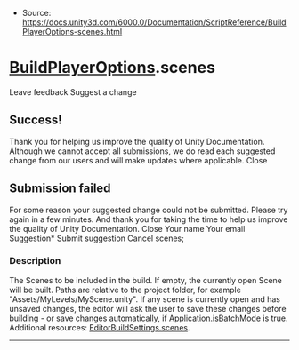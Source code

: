 * Source: https://docs.unity3d.com/6000.0/Documentation/ScriptReference/BuildPlayerOptions-scenes.html

#  [BuildPlayerOptions](https://docs.unity3d.com/6000.0/Documentation/ScriptReference/BuildPlayerOptions.html).scenes
Leave feedback
Suggest a change
## Success!
Thank you for helping us improve the quality of Unity Documentation. Although we cannot accept all submissions, we do read each suggested change from our users and will make updates where applicable.
Close
## Submission failed
For some reason your suggested change could not be submitted. Please <a>try again</a> in a few minutes. And thank you for taking the time to help us improve the quality of Unity Documentation.
Close
Your name Your email Suggestion* Submit suggestion
Cancel
scenes; 
### Description
The Scenes to be included in the build.
If empty, the currently open Scene will be built. Paths are relative to the project folder, for example "Assets/MyLevels/MyScene.unity". If any scene is currently open and has unsaved changes, the editor will ask the user to save these changes before building - or save changes automatically, if [Application.isBatchMode](https://docs.unity3d.com/6000.0/Documentation/ScriptReference/Application-isBatchMode.html) is true. Additional resources: [EditorBuildSettings.scenes](https://docs.unity3d.com/6000.0/Documentation/ScriptReference/EditorBuildSettings-scenes.html).
* * *
